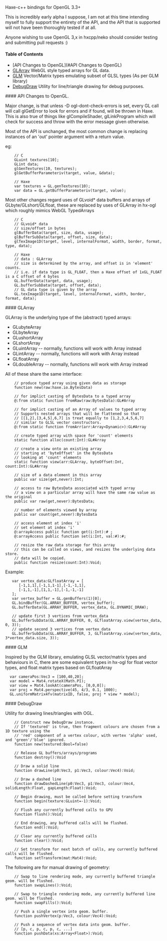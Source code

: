 Haxe-c++ bindings for OpenGL 3.3+

This is incredibly early alpha I suppose, I am not at this time intending myself to fully
support the entirety of the API, and the API that is supported will not have been
thoroughly tested if at all.

Anyone wishing to use OpenGL 3,x in hxcpp/neko should consider testing and submitting pull requests :)

#### Table of Contents
- [API Changes to OpenGL](#API Changes to OpenGL) 
- [GLArray](#GLArray) WebGL style typed arrays for GL data.
- [GLM](#GLM) Vector/Matrix types emulating subset of GLSL types (As per GLM library)
- [DebugDraw](#DebugDraw) Utility for line/triangle drawing for debug purposes.

<a name="API Changes to OpenGL"/>
#### API Changes to OpenGL.

Major change, is that unless -D ogl-dont-check-errors is set, every GL call will call glGetError to look for errors
and if found, will be thrown in Haxe. This is also true of things like glCompileShader, glLinkProgram which will check
for success and throw with the error message given otherwise.

Most of the API is unchanged, the most common change is replacing instances of an 'out' pointer argument with a return value.

eg:
```
    // C
    GLuint textures[10];
    GLint data;
    glGenTextures(10, textures);
    glGetBufferParameteriv(target, value, &data);

    // Haxe
    var textures = GL.genTextures(10);
    var data = GL.getBufferParameteriv(target, value);
```

Most other changes regard uses of GLvoid* data buffers and arrays of GLbyte/GLshort/GLfloat, these are replaced by uses of GLArray in hx-ogl which roughly mimics WebGL TypedArrays

```
    // C
    // GLvoid* data
    // size/offset in bytes
    glBufferData(target, size, data, usage);
    glBufferSubData(target, offset, size, data);
    glTexImage1D(target, level, internalFormat, width, border, format, type, data);
    
    // Haxe
    // data : GLArray
    // size is determined by the array, and offset is in 'element' counts.
    // i.e. if data type is GL_FLOAT, then a Haxe offset of 1xGL_FLOAT is a C offset of 4 bytes
    GL.bufferData(target, data, usage);
    GL.bufferSubData(target, offset, data);
    // GL data type is given by the array
    GL.texImage1D(target, level, internalFormat, width, border, format, data);
```

<a name="GLArray"/>
#### GLArray

GLArray is the underlying type of the (abstract) typed arrays:
* GLubyteArray
* GLbyteArray
* GLushortArray
* GLshortArray
* GLuintArray -- normally, functions will work with Array<GLuint> instead
* GLintArray -- normally, functions will work with Array<GLint> instead
* GLfloatArray
* GLdoubleArray -- normally, functions will work with Array<GLdouble> instead

All of these share the same interface:
```
    // produce typed array using given data as storage
    function new(raw:haxe.io.BytesData) 
    
    // for implict casting of BytesData to a typed array
    @:from static function fromRaw(raw:BytesData):GL#Array
    
    // for implict casting of an Array of values to typed array
    // Supports nested arrays that will be flattened so that
    // [[1,2],[3,4,5],6,7] is treat equally to [1,2,3,4,5,6,7]
    // similar to GLSL vector constructors.
    @:from static function fromArr(arr:Array<Dynamic>):GL#Array 
    
    // create typed array with space for 'count' elements
    static function alloc(count:Int):GL#Array 
    
    // create a view onto an existing array
    // starting at 'byteOffset' in the BytesData
    // looking at 'count' elements
    static function view(arr:GLArray, byteOffset:Int, count:Int):GL#Array
    
    // size of a data element in this array
    public var size(get,never):Int;
    
    // access to raw BytesData associated with typed array
    // a view on a particular array will have the same raw value as the original
    public var raw(get,never):BytesData;
    
    // number of elements viewed by array
    public var count(get,never):BytesData
    
    // access element at index 'i'
    // set element at index 'i'
    @:arrayAccess public function get(i:Int):# ;
    @:arrayAccess public function set(i:Int, val:#):#;
    
    // resize the raw data storage for this array
    // this can be called on views, and resizes the underlying data store.
    // data will be copied.
    public function resize(count:Int):Void;
```

Example:
```
   var vertex_data:GLfloatArray = [
      [-1,1,1],[-1,1,1-1],[-1,-1,1],
      [-1,1,-1],[1,1,-1],[-1,-1,-1]
   ];
   var vertex_buffer = GL.genBuffers(1)[0];
   GL.bindBuffer(GL.ARRAY_BUFFER, vertex_buffer);
   GL.bufferData(GL.ARRAY_BUFFER, vertex_data, GL.DYNAMIC_DRAW);
   
   // update first 3 vertices from vertex_data
   GL.bufferSubData(GL.ARRAY_BUFFER, 0, GLfloatArray.view(vertex_data, 0, 3));
   // update second 3 vertices from vertex_data
   GL.bufferSubData(GL.ARRAY_BUFFER, 3, GLfloatArray.view(vertex_data, 3*vertex_data.size, 3));
```

<a name="GLM"/>
#### GLM

Inspired by the GLM library, emulating GLSL vector/matrix types and behaviours in C, there are some equivalent types in hx-ogl
for float vector types, and float matrix types based on GLfloatArray
```
  var cameraPos:Vec3 = [100,40,20];
  var model = Mat4.rotateX(Math.PI);
  var view = Mat4.lookAt(cameraPos, [0,0,0]);
  var proj = Mat4.perspective(45, 4/3, 0.1, 1000);
  GL.uniformMatrix4fv(matrixID, false, proj * view * model);
```  

<a name="DebugDraw"/>
#### DebugDraw
  
Utility for drawing lines/triangles with OGL.
```
    // Construct new DebugDraw instance.
    // If 'textured' is true, then fragment colours are chosen from a 1D texture using the
    // 'red' component of a vertex colour, with vertex 'alpha' used, and 'green'/'blue' ignored.
    function new(textured:Bool=false)
    
    // Release GL buffers/arrays/programs
    function destroy():Void
    
    // Draw a solid line
    function drawLine(p0:Vec3, p1:Vec3, colour:Vec4):Void;
    
    // Draw a dashed line
    function drawDashedLine(p0:Vec3, p1:Vec3, colour:Vec4, solidLength:Float, gapLength:Float):Void;
    
    // Begin drawing, must be called before setting transform
    function begin(texture:GLuint=-1):Void;
    
    // Flush any currently buffered calls to GPU
    function flush():Void;
    
    // End drawing, any buffered calls will be flushed.
    function end():Void;
    
    // Clear any currently buffered calls
    function clear():Void;
    
    // Set transform for next batch of calls, any currently buffered calls will be flushed.
    function setTransform(mat:Mat4):Void;
```

The following are for manual drawing of geometry:
```
    // Swap to line rendering mode, any currently buffered triangle geom. will be flushed.
    function swapLines():Void;
    
    // Swap to triangle rendering mode, any currently buffered line geom. will be flushed.
    function swapFills():Void;
    
    // Push a single vertex into geom. buffer.
    function pushVertex(p:Vec3, colour:Vec4):Void;
    
    // Push a sequence of vertex data into geom. buffer.
    // [p, c, p, c, p, c, ...]
    function pushData(xs:Array<Float>):Void;
```
